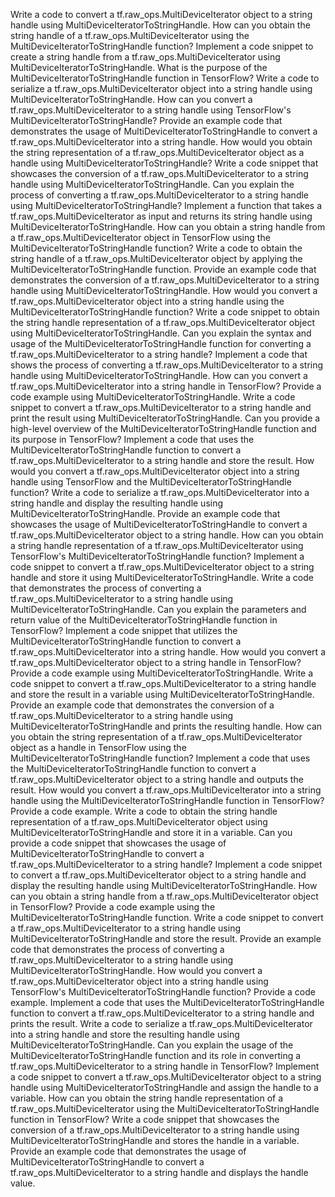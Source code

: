 Write a code to convert a tf.raw_ops.MultiDeviceIterator object to a string handle using MultiDeviceIteratorToStringHandle.
How can you obtain the string handle of a tf.raw_ops.MultiDeviceIterator using the MultiDeviceIteratorToStringHandle function?
Implement a code snippet to create a string handle from a tf.raw_ops.MultiDeviceIterator using MultiDeviceIteratorToStringHandle.
What is the purpose of the MultiDeviceIteratorToStringHandle function in TensorFlow?
Write a code to serialize a tf.raw_ops.MultiDeviceIterator object into a string handle using MultiDeviceIteratorToStringHandle.
How can you convert a tf.raw_ops.MultiDeviceIterator to a string handle using TensorFlow's MultiDeviceIteratorToStringHandle?
Provide an example code that demonstrates the usage of MultiDeviceIteratorToStringHandle to convert a tf.raw_ops.MultiDeviceIterator into a string handle.
How would you obtain the string representation of a tf.raw_ops.MultiDeviceIterator object as a handle using MultiDeviceIteratorToStringHandle?
Write a code snippet that showcases the conversion of a tf.raw_ops.MultiDeviceIterator to a string handle using MultiDeviceIteratorToStringHandle.
Can you explain the process of converting a tf.raw_ops.MultiDeviceIterator to a string handle using MultiDeviceIteratorToStringHandle?
Implement a function that takes a tf.raw_ops.MultiDeviceIterator as input and returns its string handle using MultiDeviceIteratorToStringHandle.
How can you obtain a string handle from a tf.raw_ops.MultiDeviceIterator object in TensorFlow using the MultiDeviceIteratorToStringHandle function?
Write a code to obtain the string handle of a tf.raw_ops.MultiDeviceIterator object by applying the MultiDeviceIteratorToStringHandle function.
Provide an example code that demonstrates the conversion of a tf.raw_ops.MultiDeviceIterator to a string handle using MultiDeviceIteratorToStringHandle.
How would you convert a tf.raw_ops.MultiDeviceIterator object into a string handle using the MultiDeviceIteratorToStringHandle function?
Write a code snippet to obtain the string handle representation of a tf.raw_ops.MultiDeviceIterator object using MultiDeviceIteratorToStringHandle.
Can you explain the syntax and usage of the MultiDeviceIteratorToStringHandle function for converting a tf.raw_ops.MultiDeviceIterator to a string handle?
Implement a code that shows the process of converting a tf.raw_ops.MultiDeviceIterator to a string handle using MultiDeviceIteratorToStringHandle.
How can you convert a tf.raw_ops.MultiDeviceIterator into a string handle in TensorFlow? Provide a code example using MultiDeviceIteratorToStringHandle.
Write a code snippet to convert a tf.raw_ops.MultiDeviceIterator to a string handle and print the result using MultiDeviceIteratorToStringHandle.
Can you provide a high-level overview of the MultiDeviceIteratorToStringHandle function and its purpose in TensorFlow?
Implement a code that uses the MultiDeviceIteratorToStringHandle function to convert a tf.raw_ops.MultiDeviceIterator to a string handle and store the result.
How would you convert a tf.raw_ops.MultiDeviceIterator object into a string handle using TensorFlow and the MultiDeviceIteratorToStringHandle function?
Write a code to serialize a tf.raw_ops.MultiDeviceIterator into a string handle and display the resulting handle using MultiDeviceIteratorToStringHandle.
Provide an example code that showcases the usage of MultiDeviceIteratorToStringHandle to convert a tf.raw_ops.MultiDeviceIterator object to a string handle.
How can you obtain a string handle representation of a tf.raw_ops.MultiDeviceIterator using TensorFlow's MultiDeviceIteratorToStringHandle function?
Implement a code snippet to convert a tf.raw_ops.MultiDeviceIterator object to a string handle and store it using MultiDeviceIteratorToStringHandle.
Write a code that demonstrates the process of converting a tf.raw_ops.MultiDeviceIterator to a string handle using MultiDeviceIteratorToStringHandle.
Can you explain the parameters and return value of the MultiDeviceIteratorToStringHandle function in TensorFlow?
Implement a code snippet that utilizes the MultiDeviceIteratorToStringHandle function to convert a tf.raw_ops.MultiDeviceIterator into a string handle.
How would you convert a tf.raw_ops.MultiDeviceIterator object to a string handle in TensorFlow? Provide a code example using MultiDeviceIteratorToStringHandle.
Write a code snippet to convert a tf.raw_ops.MultiDeviceIterator to a string handle and store the result in a variable using MultiDeviceIteratorToStringHandle.
Provide an example code that demonstrates the conversion of a tf.raw_ops.MultiDeviceIterator to a string handle using MultiDeviceIteratorToStringHandle and prints the resulting handle.
How can you obtain the string representation of a tf.raw_ops.MultiDeviceIterator object as a handle in TensorFlow using the MultiDeviceIteratorToStringHandle function?
Implement a code that uses the MultiDeviceIteratorToStringHandle function to convert a tf.raw_ops.MultiDeviceIterator object to a string handle and outputs the result.
How would you convert a tf.raw_ops.MultiDeviceIterator into a string handle using the MultiDeviceIteratorToStringHandle function in TensorFlow? Provide a code example.
Write a code to obtain the string handle representation of a tf.raw_ops.MultiDeviceIterator object using MultiDeviceIteratorToStringHandle and store it in a variable.
Can you provide a code snippet that showcases the usage of MultiDeviceIteratorToStringHandle to convert a tf.raw_ops.MultiDeviceIterator to a string handle?
Implement a code snippet to convert a tf.raw_ops.MultiDeviceIterator object to a string handle and display the resulting handle using MultiDeviceIteratorToStringHandle.
How can you obtain a string handle from a tf.raw_ops.MultiDeviceIterator object in TensorFlow? Provide a code example using the MultiDeviceIteratorToStringHandle function.
Write a code snippet to convert a tf.raw_ops.MultiDeviceIterator to a string handle using MultiDeviceIteratorToStringHandle and store the result.
Provide an example code that demonstrates the process of converting a tf.raw_ops.MultiDeviceIterator to a string handle using MultiDeviceIteratorToStringHandle.
How would you convert a tf.raw_ops.MultiDeviceIterator object into a string handle using TensorFlow's MultiDeviceIteratorToStringHandle function? Provide a code example.
Implement a code that uses the MultiDeviceIteratorToStringHandle function to convert a tf.raw_ops.MultiDeviceIterator to a string handle and prints the result.
Write a code to serialize a tf.raw_ops.MultiDeviceIterator into a string handle and store the resulting handle using MultiDeviceIteratorToStringHandle.
Can you explain the usage of the MultiDeviceIteratorToStringHandle function and its role in converting a tf.raw_ops.MultiDeviceIterator to a string handle in TensorFlow?
Implement a code snippet to convert a tf.raw_ops.MultiDeviceIterator object to a string handle using MultiDeviceIteratorToStringHandle and assign the handle to a variable.
How can you obtain the string handle representation of a tf.raw_ops.MultiDeviceIterator using the MultiDeviceIteratorToStringHandle function in TensorFlow?
Write a code snippet that showcases the conversion of a tf.raw_ops.MultiDeviceIterator to a string handle using MultiDeviceIteratorToStringHandle and stores the handle in a variable.
Provide an example code that demonstrates the usage of MultiDeviceIteratorToStringHandle to convert a tf.raw_ops.MultiDeviceIterator to a string handle and displays the handle value.